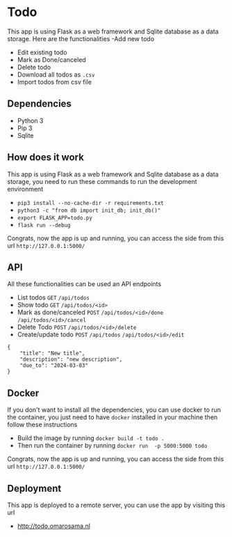 # Todo

This app is using Flask as a web framework and Sqlite database as a data storage. Here are the functionalities
-Add new todo
- Edit existing todo
- Mark as Done/canceled
- Delete todo
- Download all todos as `.csv`
- Import todos from csv file

## Dependencies
- Python 3
- Pip 3
- Sqlite

## How does it work

This app is using Flask as a web framework and Sqlite database as a data storage, you need to run these commands to run the development environment

- `pip3 install --no-cache-dir -r requirements.txt`
- `python3 -c "from db import init_db; init_db()"`
- `export FLASK_APP=todo.py`
- `flask run --debug`

Congrats, now the app is up and running, you can access the side from this url `http://127.0.0.1:5000/`

## API

All these functionalities can be used an API endpoints

- List todos `GET` `/api/todos`
- Show todo `GET` `/api/todos/<id>`
- Mark as done/canceled `POST` `/api/todos/<id>/done` `/api/todos/<id>/cancel`
- Delete Todo `POST` `/api/todos/<id>/delete`
- Create/update todo `POST` `/api/todos` `/api/todos/<id>/edit`
```commandline
{
    "title": "New title",
    "description": "new description",
    "due_to": "2024-03-03"
}
```


## Docker
If you don't want to install all the dependencies, you can use docker to run the container, you just need to have `docker` installed in your machine then follow these instructions

- Build the image by running `docker build -t todo .`
- Then run the container by running `docker run  -p 5000:5000 todo`

Congrats, now the app is up and running, you can access the side from this url `http://127.0.0.1:5000/`

## Deployment

This app is deployed to a remote server, you can use the app by visiting this url

- http://todo.omarosama.nl